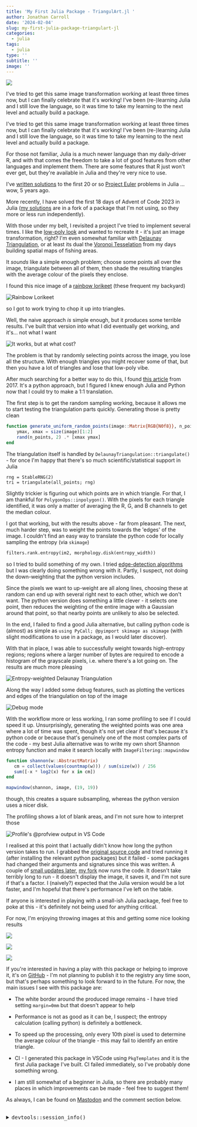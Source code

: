 ```yaml
---
title: 'My First Julia Package - TriangulArt.jl '
author: Jonathan Carroll
date: '2024-02-04'
slug: my-first-julia-package-triangulart-jl
categories:
  - julia
tags:
  - julia
type: ''
subtitle: ''
image: ''
---
```


![](images/triangularbird.png)

I've tried to get this same image transformation working at least three times now, but 
I can finally celebrate that it's working! I've been (re-)learning Julia and I still 
love the language, so it was time to take my learning to the next level and actually 
build a package.


<!--more-->


I've tried to get this same image transformation working at least three times now, but 
I can finally celebrate that it's working! I've been (re-)learning Julia and I still 
love the language, so it was time to take my learning to the next level and actually 
build a package.

For those not familiar, Julia is a much newer language than my daily-driver R, and with 
that comes the freedom to take a lot of good features from other languages and implement 
them. There are some features that R just won't ever get, but they're available in Julia and
they're very nice to use.

I've [written solutions](https://github.com/jonocarroll/ProjectEuler_Julia) to the first 20 
or so [Project Euler](https://projecteuler.net/) problems in Julia ... wow, 5 years ago.

More recently, I have solved the first 18 days of Advent of Code 2023 in Julia 
([my solutions](https://github.com/jonocarroll/advent-of-code/tree/main/2023/Julia/AdventOfCode2023.jl/src) 
are in a fork of a package that I'm not using, so they more or less run independently).

With those under my belt, I revisited a project I've tried to implement several times. I like 
the [low-poly look](https://www.pinterest.com.au/pin/528961918725401844/visual-search/?x=16&y=16&w=532&h=532&surfaceType=flashlight) and wanted to recreate it - it's just an image transformation, 
right? I'm even somewhat familiar with [Delaunay Triangulation](https://en.wikipedia.org/wiki/Delaunay_triangulation), or at least its dual the 
[Voronoi Tesselation](https://en.wikipedia.org/wiki/Voronoi_diagram) from my days building spatial maps 
of fishing areas.

It _sounds_ like a simple enough problem; choose some points all over the image, triangulate between 
all of them, then shade the resulting triangles with the average colour of the pixels they enclose.

I found this nice image of a [rainbow lorikeet](https://www.australiangeographic.com.au/topics/wildlife/2020/12/the-most-counted-aussie-bird-of-2020/) (these frequent my backyard)

![Rainbow Lorikeet](images/bird.jpg)

so I got to work trying to chop it up into triangles.

Well, the naive approach _is_ simple enough, but it produces some terrible results. I've built that version into what I did eventually get working, and it's... not what I want

![It works, but at what cost?](images/tri_bird_fast.svg)

The problem is that by randomly selecting points across the image, you lose all the structure. With 
enough triangles you might recover some of that, but then you have a lot of triangles and lose that
low-poly vibe.

After much searching for a better way to do this, I found [this article](https://www.degeneratestate.org/posts/2017/May/24/images-to-triangles/) from 2017. It's 
a python approach, but I figured I knew enough Julia and Python now that I could try to make 
a 1:1 translation.

The first step is to get the random sampling working, because it allows me to start testing 
the triangulation parts quickly. Generating those is pretty clean

```julia
function generate_uniform_random_points(image::Matrix{RGB{N0f8}}, n_points::Integer=100)
    ymax, xmax = size(image)[1:2]
    rand(n_points, 2) .* [xmax ymax]
end
```

The triangulation itself is handled by `DelaunayTriangulation::triangulate()` - 
for once I'm happy that there's so much scientific/statistical support in Julia

```
rng = StableRNG(2)
tri = triangulate(all_points; rng)
```

Slightly trickier is figuring out which points are in which triangle. For that, I am 
thankful for `PolygonOps::inpolygon()`. With the pixels for each triangle identified, 
it was only a matter of averaging the R, G, and B channels to get the median colour.

I got that working, but with the results above - far from pleasant. The next, much harder step, 
was to weight the points towards the 'edges' of the image. I couldn't find an easy 
way to translate the python code for locally sampling the entropy (via `skimage`)

```python
filters.rank.entropy(im2, morphology.disk(entropy_width))
```

so I tried to build something of my own. I tried [edge-detection algorithms](https://juliaimages.org/stable/examples/contours/sujoy_edge_demo/) but 
I was clearly doing something wrong with it. Partly, I suspect, not doing the down-weighting
that the python version includes.

Since the pixels we want to up-weight are all along lines, choosing these at random can 
end up with several right next to each other, which we don't want. The python version does 
something a little clever - it selects one point, then reduces the weighting of the entire image
with a Gaussian around that point, so that nearby points are unlikely to also be selected.

In the end, I failed to find a good Julia alternative, but calling python code is (almost) as 
simple as `using PyCall; @pyimport skimage as skimage` (with slight modifications to use in a 
package, as I would later discover).

With that in place, I was able to successfully weight towards high-entropy regions; regions 
where a larger number of bytes are required to encode a histogram of the grayscale pixels, i.e. 
where there's a lot going on. The results are much more pleasing

![Entropy-weighted Delaunay Triangulation](images/tri_bird.png)

Along the way I added some debug features, such as plotting the vertices and edges of the 
triangulation on top of the image

![Debug mode](images/tri_bird_small_debug.svg)

With the workflow more or less working, I ran some profiling to see if I could
speed it up. Unsurprisingly, generating the weighted points was one area where a
lot of time was spent, though it's not yet clear if that's because it's python
code or because that's genuinely one of the most complex parts of the code - my
best Julia alternative was to write my own short Shannon entropy function and
make it search locally with `ImageFiltering::mapwindow`

```julia
function shannon(w::AbstractMatrix)
   cm = collect(values(countmap(w))) / sum(size(w)) / 256
   sum([-x * log2(x) for x in cm])
end

mapwindow(shannon, image, (19, 19))
```

though, this creates a square subsampling, whereas the python version uses a nicer disk.

The profiling shows a lot of blank areas, and I'm not sure how to interpret those

![Profile's @profview output in VS Code](images/tri_profiling.png)

I realised at this point that I actually didn't know how long the python version takes 
to run. I grabbed the [original source code](https://github.com/ijmbarr/images-to-triangles) 
and tried running it (after installing the relevant python packages) but it failed - 
some packages had changed their arguments and signatures since this was written. A couple 
of [small updates later](https://github.com/ijmbarr/images-to-triangles/compare/master...jonocarroll:images-to-triangles:master), [my fork](https://github.com/jonocarroll/images-to-triangles) 
now runs the code. It doesn't take terribly long to run - it doesn't display the image, 
it saves it, and I'm not sure if that's a factor. I (naively?) expected that the Julia 
version would be a lot faster, and I'm hopeful that there's performance I've left on the 
table.

If anyone is interested in playing with a small-ish Julia package, feel free to poke at 
this - it's definitely not being used for anything critical.

For now, I'm enjoying throwing images at this and getting some nice looking results

![](images/alarm_cmp.png)

![](images/butterfly_cmp.png)

![](images/monalisa_cmp.png)

If you're interested in having a play with this package or helping to improve it, 
it's on [GitHub](https://github.com/jonocarroll/TriangulArt.jl) - I'm not planning 
to publish it to the registry any time soon, but that's perhaps something to look 
forward to in the future. For now, the main issues I see with this package are:

* The white border around the produced image remains - I have tried setting 
`margin=0mm` but that doesn't appear to help

* Performance is not as good as it can be, I suspect; the entropy calculation 
(calling python) is definitely a bottleneck.

* To speed up the processing, only every 10th pixel is used to determine the 
average colour of the triangle - this may fail to identify an entire triangle.

* CI - I generated this package in VSCode using `PkgTemplates` and it is the 
first Julia package I've built. CI failed immediately, so I've probably done 
something wrong.

* I am still somewhat of a beginner in Julia, so there are probably many places 
in which improvements can be made - feel free to suggest them!

As always, I can be found on [Mastodon](https://fosstodon.org/@jonocarroll) and 
the comment section below.

<br />
<details>
  <summary>
    <tt>devtools::session_info()</tt>
  </summary>
```{r sessionInfo, echo = FALSE}
devtools::session_info()
```
</details>
<br />
